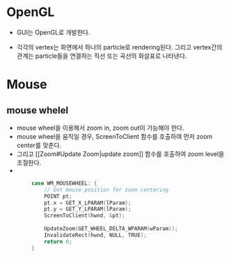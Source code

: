 # OpenGL
- GUI는 OpenGL로 개발한다. 

- 각각의 vertex는 화면에서 하나의 particle로 rendering된다. 그리고 vertex간의 관계는 particle들을 연결하는 직선 또는 곡선의 화살표로 나타낸다. 
# Mouse
## mouse whelel
- mouse wheel을 이용해서 zoom in, zoom out이 가능해야 한다. 
- mouse wheel을 움직일 경우, ScreenToClient 함수를 호출하여 먼저 zoom center를 맞춘다. 
- 그리고 [[Zoom#Update Zoom|update zoom]] 함수를 호출하여 zoom level을 조절한다. 
- 
```c
        case WM_MOUSEWHEEL: {
            // Get mouse position for zoom centering
            POINT pt;
            pt.x = GET_X_LPARAM(lParam);
            pt.y = GET_Y_LPARAM(lParam);
            ScreenToClient(hwnd, &pt);
            
            UpdateZoom(GET_WHEEL_DELTA_WPARAM(wParam));
            InvalidateRect(hwnd, NULL, TRUE);
            return 0;
        }
```